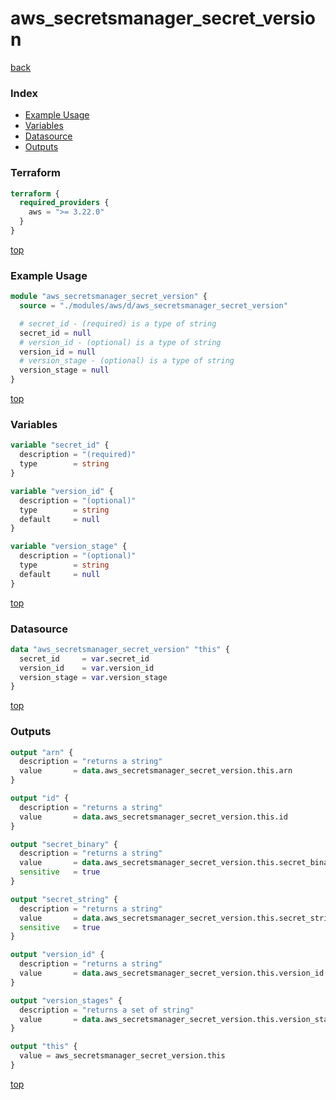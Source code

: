 # aws_secretsmanager_secret_version

[back](../aws.md)

### Index

- [Example Usage](#example-usage)
- [Variables](#variables)
- [Datasource](#datasource)
- [Outputs](#outputs)

### Terraform

```terraform
terraform {
  required_providers {
    aws = ">= 3.22.0"
  }
}
```

[top](#index)

### Example Usage

```terraform
module "aws_secretsmanager_secret_version" {
  source = "./modules/aws/d/aws_secretsmanager_secret_version"

  # secret_id - (required) is a type of string
  secret_id = null
  # version_id - (optional) is a type of string
  version_id = null
  # version_stage - (optional) is a type of string
  version_stage = null
}
```

[top](#index)

### Variables

```terraform
variable "secret_id" {
  description = "(required)"
  type        = string
}

variable "version_id" {
  description = "(optional)"
  type        = string
  default     = null
}

variable "version_stage" {
  description = "(optional)"
  type        = string
  default     = null
}
```

[top](#index)

### Datasource

```terraform
data "aws_secretsmanager_secret_version" "this" {
  secret_id     = var.secret_id
  version_id    = var.version_id
  version_stage = var.version_stage
}
```

[top](#index)

### Outputs

```terraform
output "arn" {
  description = "returns a string"
  value       = data.aws_secretsmanager_secret_version.this.arn
}

output "id" {
  description = "returns a string"
  value       = data.aws_secretsmanager_secret_version.this.id
}

output "secret_binary" {
  description = "returns a string"
  value       = data.aws_secretsmanager_secret_version.this.secret_binary
  sensitive   = true
}

output "secret_string" {
  description = "returns a string"
  value       = data.aws_secretsmanager_secret_version.this.secret_string
  sensitive   = true
}

output "version_id" {
  description = "returns a string"
  value       = data.aws_secretsmanager_secret_version.this.version_id
}

output "version_stages" {
  description = "returns a set of string"
  value       = data.aws_secretsmanager_secret_version.this.version_stages
}

output "this" {
  value = aws_secretsmanager_secret_version.this
}
```

[top](#index)
